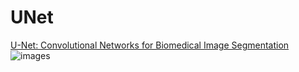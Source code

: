 # UNet

[U-Net: Convolutional Networks for Biomedical Image Segmentation](https://arxiv.org/pdf/1505.04597.pdf)
![images](images/img_001)
